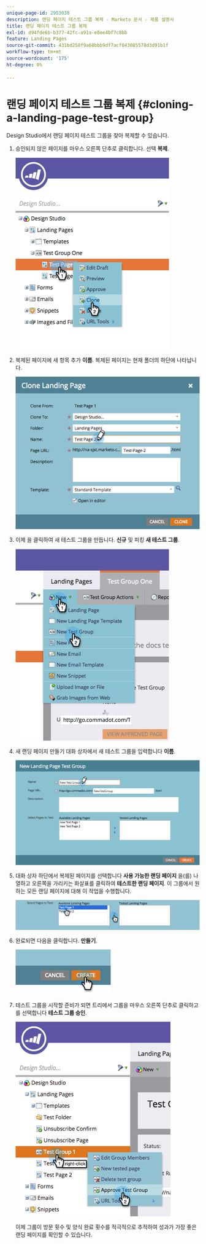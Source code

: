 ```yaml
---
unique-page-id: 2953038
description: 랜딩 페이지 테스트 그룹 복제 - Marketo 문서 - 제품 설명서
title: 랜딩 페이지 테스트 그룹 복제
exl-id: d94fde6b-b377-42fc-a91a-e8ee4bf7c8bb
feature: Landing Pages
source-git-commit: 431bd258f9a68bbb9df7acf043085578d3d91b1f
workflow-type: tm+mt
source-wordcount: '175'
ht-degree: 0%

---
```


# 랜딩 페이지 테스트 그룹 복제 {#cloning-a-landing-page-test-group}

Design Studio에서 랜딩 페이지 테스트 그룹을 찾아 복제할 수 있습니다.

1. 승인되지 않은 페이지를 마우스 오른쪽 단추로 클릭합니다. 선택 **복제**.

   ![](assets/image2015-4-27-15-3a11-3a24.png)

1. 복제된 페이지에 새 항목 추가 **이름**. 복제된 페이지는 현재 폴더의 하단에 나타납니다.

   ![](assets/image2015-4-27-16-3a10-3a10.png)

1. 이제 을 클릭하여 새 테스트 그룹을 만듭니다. **신규** 및 피킹 **새 테스트 그룹**.

   ![](assets/image2015-4-27-15-3a49-3a54.png)

1. 새 랜딩 페이지 만들기 대화 상자에서 새 테스트 그룹을 입력합니다 **이름**.

   ![](assets/image2015-4-27-15-3a58-3a13.png)

1. 대화 상자 하단에서 복제된 페이지를 선택합니다 **사용 가능한 랜딩 페이지** 을(를) 나열하고 오른쪽을 가리키는 화살표를 클릭하여 **테스트한 랜딩 페이지**. 이 그룹에서 원하는 모든 랜딩 페이지에 대해 이 작업을 수행합니다.

   ![](assets/image2015-4-27-16-3a3-3a22.png)

1. 완료되면 다음을 클릭합니다. **만들기**.

   ![](assets/image2015-4-27-16-3a7-3a50.png)

1. 테스트 그룹을 시작할 준비가 되면 트리에서 그룹을 마우스 오른쪽 단추로 클릭하고 를 선택합니다 **테스트 그룹 승인**.

   ![](assets/image2015-4-27-16-3a19-3a10.png)

   이제 그룹이 방문 횟수 및 양식 완료 횟수를 적극적으로 추적하여 성과가 가장 좋은 랜딩 페이지를 확인할 수 있습니다.
